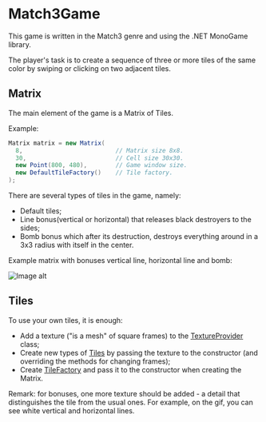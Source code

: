 # Match3Game
This game is written in the Match3 genre and using the .NET MonoGame library.

The player's task is to create a sequence of three or more tiles of the same color by swiping or clicking on two adjacent tiles.

## Matrix
The main element of the game is a Matrix of Tiles.

Example:
```csharp
Matrix matrix = new Matrix(
  8,                          // Matrix size 8x8.
  30,                         // Cell size 30x30.
  new Point(800, 480),        // Game window size.
  new DefaultTileFactory()    // Tile factory.
);

```

There are several types of tiles in the game, namely:
- Default tiles;
- Line bonus(vertical or horizontal) that releases black destroyers to the sides;
- Bomb bonus which after its destruction, destroys everything around in a 3x3 radius with itself in the center.

Example matrix with bonuses vertical line, horizontal line and bomb:

![Image alt](https://github.com/AMyp4aHuH/Match3Game/blob/master/Matrix.gif)

## Tiles
To use your own tiles, it is enough:
- Add a texture ("is a mesh" of square frames) to the [TextureProvider](../master/Providers/TextureProvider.cs) class;
- Create new types of [Tiles](../master/Matrix/Tiles/Tile.cs) by passing the texture to the constructor (and overriding the methods for changing frames);
- Create [TileFactory](../master/Matrix/Tiles/TileFactory.cs) and pass it to the constructor when creating the Matrix.

Remark: for bonuses, one more texture should be added - a detail that distinguishes the tile from the usual ones. For example, on the gif, you can see white vertical and horizontal lines.
